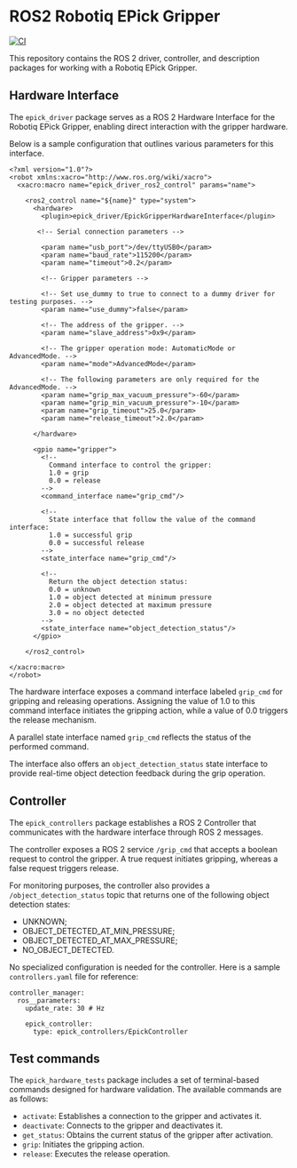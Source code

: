 # ROS2 Robotiq EPick Gripper

[![CI](https://github.com/PickNikRobotics/ros2_epick_gripper/actions/workflows/industrial_ci.yml/badge.svg)](https://github.com/PickNikRobotics/ros2_epick_gripper/actions/workflows/industrial_ci.yml)

This repository contains the ROS 2 driver, controller, and description packages for working with a Robotiq EPick Gripper.

## Hardware Interface

The `epick_driver` package serves as a ROS 2 Hardware Interface for the Robotiq EPick Gripper, enabling direct interaction with the gripper hardware.

Below is a sample configuration that outlines various parameters for this interface.

```
<?xml version="1.0"?>
<robot xmlns:xacro="http://www.ros.org/wiki/xacro">
  <xacro:macro name="epick_driver_ros2_control" params="name">

    <ros2_control name="${name}" type="system">
      <hardware>
        <plugin>epick_driver/EpickGripperHardwareInterface</plugin>

       <!-- Serial connection parameters -->

        <param name="usb_port">/dev/ttyUSB0</param>
        <param name="baud_rate">115200</param>
        <param name="timeout">0.2</param>

        <!-- Gripper parameters -->

        <!-- Set use_dummy to true to connect to a dummy driver for testing purposes. -->
        <param name="use_dummy">false</param>

        <!-- The address of the gripper. -->
        <param name="slave_address">0x9</param>

        <!-- The gripper operation mode: AutomaticMode or AdvancedMode. -->
        <param name="mode">AdvancedMode</param>

        <!-- The following parameters are only required for the AdvancedMode. -->
        <param name="grip_max_vacuum_pressure">-60</param>
        <param name="grip_min_vacuum_pressure">-10</param>
        <param name="grip_timeout">25.0</param>
        <param name="release_timeout">2.0</param>

      </hardware>

      <gpio name="gripper">
        <!--
          Command interface to control the gripper:
          1.0 = grip
          0.0 = release
        -->
        <command_interface name="grip_cmd"/>

        <!--
          State interface that follow the value of the command interface:
          1.0 = successful grip
          0.0 = successful release
        -->
        <state_interface name="grip_cmd"/>

        <!--
          Return the object detection status:
          0.0 = unknown
          1.0 = object detected at minimum pressure
          2.0 = object detected at maximum pressure
          3.0 = no object detected
        -->
        <state_interface name="object_detection_status"/>
      </gpio>

    </ros2_control>

</xacro:macro>
</robot>
```

The hardware interface exposes a command interface labeled `grip_cmd` for gripping and releasing operations. Assigning the value of 1.0 to this command interface initiates the gripping action, while a value of 0.0 triggers the release mechanism.

A parallel state interface named `grip_cmd` reflects the status of the performed command.

The interface also offers an `object_detection_status` state interface to provide real-time object detection feedback during the grip operation.

## Controller

The `epick_controllers` package establishes a ROS 2 Controller that communicates with the hardware interface through ROS 2 messages.

The controller exposes a ROS 2 service `/grip_cmd` that accepts a boolean request to control the gripper. A true request initiates gripping, whereas a false request triggers release.

For monitoring purposes, the controller also provides a `/object_detection_status` topic that returns one of the following object detection states:

- UNKNOWN;
- OBJECT_DETECTED_AT_MIN_PRESSURE;
- OBJECT_DETECTED_AT_MAX_PRESSURE;
- NO_OBJECT_DETECTED.

No specialized configuration is needed for the controller. Here is a sample `controllers.yaml` file for reference:

```
controller_manager:
  ros__parameters:
    update_rate: 30 # Hz

    epick_controller:
      type: epick_controllers/EpickController
```

## Test commands

The `epick_hardware_tests` package includes a set of terminal-based commands designed for hardware validation. The available commands are as follows:

- `activate`: Establishes a connection to the gripper and activates it.
- `deactivate`: Connects to the gripper and deactivates it.
- `get_status`: Obtains the current status of the gripper after activation.
- `grip`: Initiates the gripping action.
- `release`: Executes the release operation.
